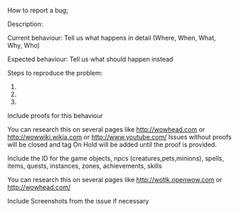 How to report a bug;

Description:

Current behaviour: Tell us what happens in detail (Where, When, What, Why, Who)

Expected behaviour: Tell us what should happen instead

Steps to reproduce the problem:

1.
2.
3.

Include proofs for this behaviour

You can research this on several pages like http://wowhead.com or http://wowwiki.wikia.com or http://www.youtube.com/ Issues without proofs will be closed and tag On Hold will be added until the proof is provided.

Include the ID for the game objects, npcs (creatures,pets,minions), spells, items, quests, instances, zones, achievements, skills

You can research this on several pages like http://wotlk.openwow.com or http://wowhead.com/

Include Screenshots from the issue if necessary
